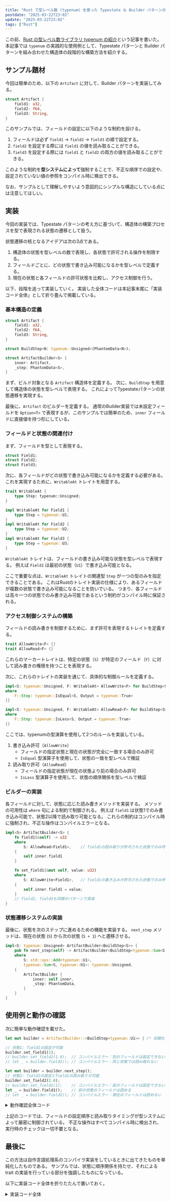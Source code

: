 ```yaml
---
title: "Rust で型レベル数 (typenum) を使った Typestate な Builder パターンの実装サンプル"
postdate: "2025-03-22T23:02"
update: "2025-03-22T23:02"
tags: ["Rust"]
---
```


この前、[Rust の型レベル数ライブラリ typenum の紹介](../intro-typenum-crate)という記事を書いた。
本記事では `typenum` の実践的な使用例として、Typestate パターンと Builder パターンを組み合わせた構造体の段階的な構築方法を紹介する。

## サンプル題材

今回は簡単のため、以下の `Artifact` に対して、Builder パターンを実装してみる。

```rust
struct Artifact {
    field1: u32,
    field2: f64,
    field3: String,
}
```

このサンプルでは、フィールドの設定に以下のような制約を設ける。

1. フィールドは必ず `field1` → `field2` → `field3` の順で設定する。
2. `field2` を設定する際には `field1` の値を読み取ることができる。
3. `field3` を設定する際には `field1` と `field2` の両方の値を読み取ることができる。

このような制約を**型システムによって**強制することで、不正な順序での設定や、設定されていない値の参照をコンパイル時に検出できる。

なお、サンプルとして理解しやすいよう意図的にシンプルな構造にしている点には注意してほしい。

## 実装

今回の実装では、Typestate パターンの考え方に基づいて、構造体の構築プロセスを型で表現される状態の遷移として扱う。

状態遷移の核となるアイデアは次の3点である。

1. 構造体の状態を型レベルの数で表現し、各状態で許可される操作を制限する。
2. フィールドごとに、どの状態で書き込み可能になるかを型レベルで定義する。
3. 現在の状態と各フィールドの許可状態を比較し、アクセス制御を行う。

以下、段階を追って実装していく。
実装した全体コードは本記事末尾に「実装コード全体」として折り畳んで掲載している。

### 基本構造の定義

```rust
struct Artifact {
    field1: u32,
    field2: f64,
    field3: String,
}

struct BuildStep<N: typenum::Unsigned>(PhantomData<N>);

struct ArtifactBuilder<S> {
    inner: Artifact,
    _step: PhantomData<S>,
}
```

まず、ビルド対象となる `Artifact` 構造体を定義する。
次に、`BuildStep` を用意して構造体の状態を型レベルで表現する。
これによってTypestateパターンの状態遷移を実現する。

最後に、`Artifact` のビルダーを定義する。
通常のBuilder実装では未設定フィールドを `Option<T>` で表現するが、このサンプルでは簡単のため、`inner` フィールドに直接値を持つ形にしている。

### フィールドと状態の関連付け

まず、フィールドを型として表現する。

```rust
struct Field1;
struct Field2;
struct Field3;
```

次に、各フィールドがどの状態で書き込み可能になるかを定義する必要がある。
これを実現するために、`WritableAt` トレイトを用意する。

```rust
trait WritableAt {
    type Step: typenum::Unsigned;
}

impl WritableAt for Field1 {
    type Step = typenum::U1;
}
impl WritableAt for Field2 {
    type Step = typenum::U2;
}
impl WritableAt for Field3 {
    type Step = typenum::U3;
}
```

`WritableAt` トレイトは、フィールドの書き込み可能な状態を型レベルで表現する。
例えば `Field1` は最初の状態（`U1`）で書き込み可能となる。

ここで重要な点は、`WritableAt` トレイトの関連型 `Step` が一つの型のみを指定できることである。
これはRustのトレイト実装の仕様により、あるフィールドが複数の状態で書き込み可能になることを防いでいる。
つまり、各フィールドは高々一つの状態でのみ書き込み可能であるという制約がコンパイル時に保証される。

### アクセス制御システムの構築

フィールドの読み書きを制御するために、まず許可を表現するトレイトを定義する。

```rust
trait AllowWrite<F> {}
trait AllowRead<F> {}
```

これらのマーカートレイトは、特定の状態（`S`）が特定のフィールド（`F`）に対して読み書きの権限を持つことを表現する。

次に、これらのトレイトの実装を通じて、具体的な制御ルールを定義する。

```rust
impl<S: typenum::Unsigned, F: WritableAt> AllowWrite<F> for BuildStep<S>
where
    F::Step: typenum::IsEqual<S, Output = typenum::True>
{}

impl<S: typenum::Unsigned, F: WritableAt> AllowRead<F> for BuildStep<S>
where
    F::Step: typenum::IsLess<S, Output = typenum::True>
{}
```

ここでは、typenumの型演算を使用して2つのルールを実装している。

1. 書き込み許可（`AllowWrite`）
   - フィールドの指定状態と現在の状態が完全に一致する場合のみ許可
   - `IsEqual` 型演算子を使用して、状態の一致を型レベルで検証
2. 読み取り許可（`AllowRead`）
   - フィールドの指定状態が現在の状態より前の場合のみ許可
   - `IsLess` 型演算子を使用して、状態の順序関係を型レベルで検証

### ビルダーの実装

各フィールドに対して、状態に応じた読み書きメソッドを実装する。
メソッドの可用性は `where` 句による制約で制御される。
例えば `field1` は状態1でのみ書き込み可能で、状態2以降で読み取り可能となる。
これらの制約はコンパイル時に強制され、不正な操作はコンパイルエラーとなる。

```rust
impl<S> ArtifactBuilder<S> {
    fn field1(&self) -> u32
    where
        S: AllowRead<Field1>,    // field1の読み取りが許可された状態でのみ呼び出し可能
    {
        self.inner.field1
    }

    fn set_field1(&mut self, value: u32)
    where
        S: AllowWrite<Field1>,   // field1の書き込みが許可された状態でのみ呼び出し可能
    {
        self.inner.field1 = value;
    }
    // field2, field3も同様のパターンで実装
}
```

### 状態遷移システムの実装

最後に、状態を次のステップに進めるための機能を実装する。
`next_step` メソッドは、現在の状態 (`S`) から次の状態 (`S + 1`) へと遷移させる。

```rust
impl<S: typenum::Unsigned> ArtifactBuilder<BuildStep<S>> {
    pub fn next_step(self) -> ArtifactBuilder<BuildStep<typenum::Sum<S, typenum::U1>>>
    where
        S: std::ops::Add<typenum::U1>,
        typenum::Sum<S, typenum::U1>: typenum::Unsigned,
    {
        ArtifactBuilder {
            inner: self.inner,
            _step: PhantomData,
        }
    }
}
```

## 使用例と動作の確認

次に簡単な動作確認を載せた。

```rust
let mut builder = ArtifactBuilder::<BuildStep<typenum::U1>> { /* 初期化 */ };

// 状態1: field1の設定が可能
builder.set_field1(1);
// builder.set_field2(1.0);  // コンパイルエラー：別のフィールドは設定できない
// let _ = builder.field1(); // コンパイルエラー：同じ状態では読み取れない

let mut builder = builder.next_step();
// 状態2: field2の設定とfield1の読み取りが可能
builder.set_field2(2.0);
// builder.set_field1(1);    // コンパイルエラー：前のフィールドは設定できない
let _ = builder.field1();    // 前の状態のフィールドは読める
// let _ = builder.field2(); // コンパイルエラー：現在のフィールドは読めない
```

<details>
<summary>動作確認全体コード</summary>

```rust
let mut builder = ArtifactBuilder::<BuildStep<typenum::U1>> {
    inner: Artifact {
        field1: 0,
        field2: 0.0,
        field3: String::from("0"),
    },
    _step: PhantomData,
};

builder.set_field1(1);
// builder.set_field2(1.0);             // コンパイルエラー
// builder.set_field3("1".to_string()); // コンパイルエラー
// let _ = builder.field1();            // コンパイルエラー
// let _ = builder.field2();            // コンパイルエラー
// let _ = builder.field3();            // コンパイルエラー

let mut builder = builder.next_step();
// builder.set_field1(2);               // コンパイルエラー
builder.set_field2(2.0);
// builder.set_field3("2".to_string()); // コンパイルエラー
let _ = builder.field1();
// let _ = builder.field2();            // コンパイルエラー
// let _ = builder.field3();            // コンパイルエラー

let mut builder = builder.next_step();
// builder.set_field1(3);   // コンパイルエラー
// builder.set_field2(3.0); // コンパイルエラー
builder.set_field3("3".to_string());
let _ = builder.field1();
let _ = builder.field2();
// let _ = builder.field3(); // コンパイルエラー

let mut builder = builder.next_step();
// builder.set_field1(4);   // コンパイルエラー
// builder.set_field2(4.0); // コンパイルエラー
let _ = builder.field1();
let _ = builder.field2();
let _ = builder.field3();

assert_eq!(builder.field1(), 1);
assert_eq!(builder.field2(), 2.0);
assert_eq!(builder.field3(), "3");
```

</details>

上記のコードでは、フィールドの設定順序と読み取りタイミングが型システムによって厳密に制御されている。
不正な操作はすべてコンパイル時に検出され、実行時のチェックは一切不要となる。

## 最後に

この方法は自作言語処理系のコンパイラ実装をしているときに出てきたものを単純化したものである。
サンプルでは、状態に順序関係を持たせ、それによる trait の実装を行っている部分を強調したものになっている。

以下に実装コード全体を折りたたんで置いておく。

<details>
<summary>実装コード全体</summary>

```rust
use std::marker::PhantomData;

// 基本となるArtifact構造体
struct Artifact {
    field1: u32,
    field2: f64,
    field3: String,
}

// ビルドステップを表す型
struct BuildStep<N: typenum::Unsigned>(PhantomData<N>);

// フィールド定義
struct Field1;
struct Field2;
struct Field3;

// フィールドがどのステップで書き込まれるかを示すトレイト
trait WritableAt {
    type Step: typenum::Unsigned; // 書き込み可能なステップを関連型として定義
}

// 各フィールドが書き込まれるステップを一度だけ定義
impl WritableAt for Field1 {
    type Step = typenum::U1;
}

impl WritableAt for Field2 {
    type Step = typenum::U2;
}

impl WritableAt for Field3 {
    type Step = typenum::U3;
}

// フィールドの読み書き権限を表すトレイト
trait AllowWrite<F> {}
trait AllowRead<F> {}

// 書き込み権限：フィールドのステップと現在のステップが同じ場合のみ
impl<S: typenum::Unsigned, F: WritableAt> AllowWrite<F> for BuildStep<S> where
    F::Step: typenum::IsEqual<S, Output = typenum::True>
{
}

// 読み取り権限：フィールドのステップが現在のステップより前の場合
impl<S: typenum::Unsigned, F: WritableAt> AllowRead<F> for BuildStep<S> where
    F::Step: typenum::IsLess<S, Output = typenum::True>
{
}

struct ArtifactBuilder<S> {
    inner: Artifact,
    _step: PhantomData<S>,
}

impl<S> ArtifactBuilder<S> {
    fn field1(&self) -> u32
    where
        S: AllowRead<Field1>,
    {
        self.inner.field1
    }
    fn set_field1(&mut self, value: u32)
    where
        S: AllowWrite<Field1>,
    {
        self.inner.field1 = value;
    }

    fn field2(&self) -> f64
    where
        S: AllowRead<Field2>,
    {
        self.inner.field2
    }
    fn set_field2(&mut self, value: f64)
    where
        S: AllowWrite<Field2>,
    {
        self.inner.field2 = value;
    }

    fn field3(&self) -> &str
    where
        S: AllowRead<Field3>,
    {
        &self.inner.field3
    }
    fn set_field3(&mut self, value: String)
    where
        S: AllowWrite<Field3>,
    {
        self.inner.field3 = value;
    }
}

impl<S: typenum::Unsigned> ArtifactBuilder<BuildStep<S>> {
    pub fn next_step(self) -> ArtifactBuilder<BuildStep<typenum::Sum<S, typenum::U1>>>
    where
        S: std::ops::Add<typenum::U1>,
        typenum::Sum<S, typenum::U1>: typenum::Unsigned,
    {
        ArtifactBuilder {
            inner: self.inner,
            _step: PhantomData,
        }
    }
}

fn main() {
    let mut builder = ArtifactBuilder::<BuildStep<typenum::U1>> {
        inner: Artifact {
            field1: 0,
            field2: 0.0,
            field3: String::from("0"),
        },
        _step: PhantomData,
    };

    builder.set_field1(1);
    // builder.set_field2(1.0);             // コンパイルエラー
    // builder.set_field3("1".to_string()); // コンパイルエラー
    // let _ = builder.field1();            // コンパイルエラー
    // let _ = builder.field2();            // コンパイルエラー
    // let _ = builder.field3();            // コンパイルエラー

    let mut builder = builder.next_step();
    // builder.set_field1(2);               // コンパイルエラー
    builder.set_field2(2.0);
    // builder.set_field3("2".to_string()); // コンパイルエラー
    let _ = builder.field1();
    // let _ = builder.field2();            // コンパイルエラー
    // let _ = builder.field3();            // コンパイルエラー

    let mut builder = builder.next_step();
    // builder.set_field1(3);   // コンパイルエラー
    // builder.set_field2(3.0); // コンパイルエラー
    builder.set_field3("3".to_string());
    let _ = builder.field1();
    let _ = builder.field2();
    // let _ = builder.field3(); // コンパイルエラー

    let mut builder = builder.next_step();
    // builder.set_field1(4);   // コンパイルエラー
    // builder.set_field2(4.0); // コンパイルエラー
    let _ = builder.field1();
    let _ = builder.field2();
    let _ = builder.field3();

    assert_eq!(builder.field1(), 1);
    assert_eq!(builder.field2(), 2.0);
    assert_eq!(builder.field3(), "3");
}
```

</details>
